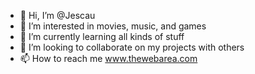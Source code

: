 - 👋 Hi, I’m @Jescau
- 👀 I’m interested in movies, music, and games
- 🌱 I’m currently learning all kinds of stuff
- 💞️ I’m looking to collaborate on my projects with others
- 📫 How to reach me www.thewebarea.com

<!---
Jescau/Jescau is a ✨ special ✨ repository because its `README.md` (this file) appears on your GitHub profile.
You can click the Preview link to take a look at your changes.
--->
